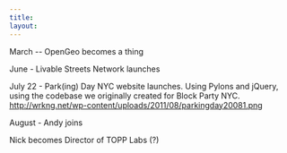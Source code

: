 ```yaml
---
title: 
layout: 
---
```



March -- OpenGeo becomes a thing

June - Livable Streets Network launches

July 22 - Park(ing) Day NYC website launches. Using Pylons and jQuery, using the codebase we originally created for Block Party NYC. http://wrkng.net/wp-content/uploads/2011/08/parkingday20081.png

August - Andy joins

Nick becomes Director of TOPP Labs (?)
